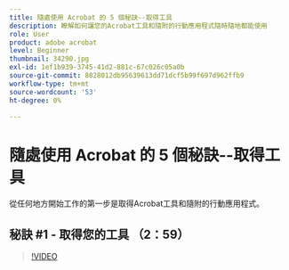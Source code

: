 ```yaml
---
title: 隨處使用 Acrobat 的 5 個秘訣--取得工具
description: 瞭解如何讓您的Acrobat工具和隨附的行動應用程式隨時隨地都能使用
role: User
product: adobe acrobat
level: Beginner
thumbnail: 34290.jpg
exl-id: 1ef1b939-3745-41d2-881c-67c026c05a0b
source-git-commit: 8028012db95639613dd71dcf5b99f697d962ffb9
workflow-type: tm+mt
source-wordcount: '53'
ht-degree: 0%

---
```


# 隨處使用 Acrobat 的 5 個秘訣--取得工具

從任何地方開始工作的第一步是取得Acrobat工具和隨附的行動應用程式。

## 秘訣 #1 - 取得您的工具 （2：59）

>[!VIDEO](https://video.tv.adobe.com/v/34290)
